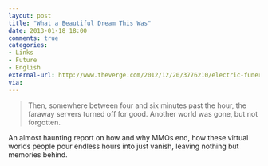 ```yaml
---
layout: post
title: "What a Beautiful Dream This Was"
date: 2013-01-18 18:00
comments: true
categories: 
- Links
- Future
- English
external-url: http://www.theverge.com/2012/12/20/3776210/electric-funeral-death-of-mmo
via:
---
```

> Then, somewhere between four and six minutes past the hour, the faraway servers turned off for good. Another world was gone, but not forgotten.

An almost haunting report on how and why MMOs end, how these virtual worlds people pour endless hours into just vanish, leaving nothing but memories behind.